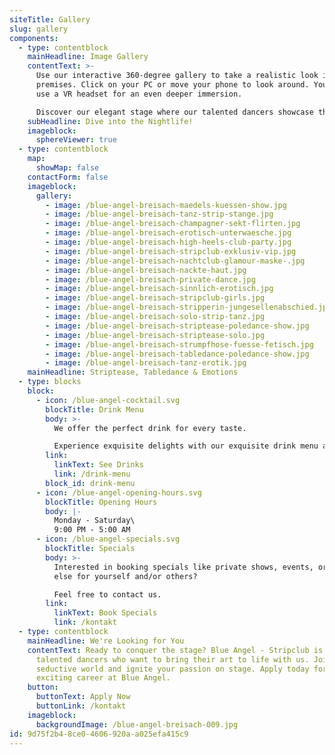 ```yaml
---
siteTitle: Gallery
slug: gallery
components:
  - type: contentblock
    mainHeadline: Image Gallery
    contentText: >-
      Use our interactive 360-degree gallery to take a realistic look inside our
      premises. Click on your PC or move your phone to look around. You can even
      use a VR headset for an even deeper immersion.

      Discover our elegant stage where our talented dancers showcase their stripping skills. Explore private areas for special occasions, air-conditioned rooms, smoking and non-smoking sections – all in an impressive ambiance.
    subHeadline: Dive into the Nightlife!
    imageblock:
      sphereViewer: true
  - type: contentblock
    map:
      showMap: false
    contactForm: false
    imageblock:
      gallery:
        - image: /blue-angel-breisach-maedels-kuessen-show.jpg
        - image: /blue-angel-breisach-tanz-strip-stange.jpg
        - image: /blue-angel-breisach-champagner-sekt-flirten.jpg
        - image: /blue-angel-breisach-erotisch-unterwaesche.jpg
        - image: /blue-angel-breisach-high-heels-club-party.jpg
        - image: /blue-angel-breisach-stripclub-exklusiv-vip.jpg
        - image: /blue-angel-breisach-nachtclub-glamour-maske-.jpg
        - image: /blue-angel-breisach-nackte-haut.jpg
        - image: /blue-angel-breisach-private-dance.jpg
        - image: /blue-angel-breisach-sinnlich-erotisch.jpg
        - image: /blue-angel-breisach-stripclub-girls.jpg
        - image: /blue-angel-breisach-stripperin-jungesellenabschied.jpg
        - image: /blue-angel-breisach-solo-strip-tanz.jpg
        - image: /blue-angel-breisach-striptease-poledance-show.jpg
        - image: /blue-angel-breisach-striptease-solo.jpg
        - image: /blue-angel-breisach-strumpfhose-fuesse-fetisch.jpg
        - image: /blue-angel-breisach-tabledance-poledance-show.jpg
        - image: /blue-angel-breisach-tanz-erotik.jpg
    mainHeadline: Striptease, Tabledance & Emotions
  - type: blocks
    block:
      - icon: /blue-angel-cocktail.svg
        blockTitle: Drink Menu
        body: >-
          We offer the perfect drink for every taste.

          Experience exquisite delights with our exquisite drink menu at Blue Angel.
        link:
          linkText: See Drinks
          link: /drink-menu
        block_id: drink-menu
      - icon: /blue-angel-opening-hours.svg
        blockTitle: Opening Hours
        body: |-
          Monday - Saturday\
          9:00 PM - 5:00 AM
      - icon: /blue-angel-specials.svg
        blockTitle: Specials
        body: >-
          Interested in booking specials like private shows, events, or anything
          else for yourself and/or others?

          Feel free to contact us.
        link:
          linkText: Book Specials
          link: /kontakt
  - type: contentblock
    mainHeadline: We're Looking for You
    contentText: Ready to conquer the stage? Blue Angel - Stripclub is searching for
      talented dancers who want to bring their art to life with us. Join our
      seductive world and ignite your passion on stage. Apply today for an
      exciting career at Blue Angel.
    button:
      buttonText: Apply Now
      buttonLink: /kontakt
    imageblock:
      backgroundImage: /blue-angel-breisach-009.jpg
id: 9d75f2b4-8ce0-4606-920a-a025efa415c9
---
```

